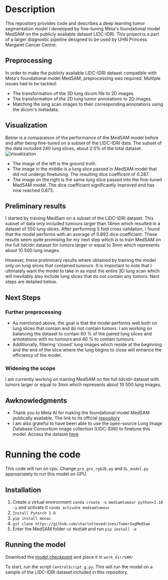 # Description 
This repository provides code and describes a deep learning tumor segmentation model I developed by fine-tuning Meta's foundational model MedSAM on the publicly available dataset LIDC-IDRI. This project is a part of a larger diagnostic pipeline designed to be used by UHN Princess Margaret Cancer Centre.

## Preprocessing 
In order to make the publicly available LIDC-IDRI dataset compatible with Meta's foundational model MedSAM, preprocessing was required. Multiple issues had to be tackled:
- The transformation of the 3D lung dicom file to 2D images.
- The transformation of the 2D lung tumor annotations to 2D images.
- Matching the lung scan images to their corresponding annotations using the dicom's metadata.

## Visualization
Below is a comparaison of the performance of the MedSAM model before and after being fine-tuned on a subset of the LIDC-IDRI data. The subset of the data included 240 lung slices, about 2.5% of the total dataset.
![visualization](https://github.com/charlottevedrines/TumorSegMedSam/assets/97196465/83b0eb68-cd5d-47ce-b387-be0446a88778)
- The image of the left is the ground truth.
- The image in the middle is a lung slice passed in MedSAM model that did not undergo finetuning. The resulting dice coefficent of 0.287.
- The image on the right is the same lung slice passed into the fine-tuned MedSAM model. The dice coefficient significantly improved and has now reached 0.873. 

## Preliminary results
I started by training MedSam on a subset of the LIDC-IDRI dataset. This subset of data only included tumours larger than 14mm which resulted in a dataset of 550 lung slices. After performing 5 fold cross validation, I found that the model performs with an average of 0.893 dice coefficient. These results seem quite promising for my next step which is to train MedSAM on the full lidcidri dataset for tumors larger or equal to 3mm which represents about 10 500 lung images. 

However, these preliminary results where obtained by training the model only on lung slices that contained tumours. It is important to note that I ultimately want the model to take in as input the entire 3D lung scan which will inevitably also include lung slices that do not contain any tumors. Next steps are detailed below.

## Next Steps
### Further preprocessing
- As mentioned above, the goal is that the model performs well both on lung slices that contain and do not contain tumors. I am working on balancing the dataset to contain 60 % of the paired lung slices and annotations with no tumours and 40 % to contain tumours.
- Additionally, filtering 'closed' lung images which reside at the beginning and the end of the slice where the lung begins to close will enhance the efficiency of the model.
  
### Widening the scope
I am currently working on training MedSAM on the full lidcidri dataset with tumors larger or equal to 3mm which represents about 10 500 lung images.

## Awknowledgments
- Thank you to Meta AI for making the foundational model MedSAM publically available. The link to its official [repository]([url](https://github.com/bowang-lab/MedSAM)https://github.com/bowang-lab/MedSAM)
- I am also grateful to have been able to use the open-source Lung Image Database Consortium image collection (LIDC-IDRI) to finetune this model. Access the dataset [here]([url](https://wiki.cancerimagingarchive.net/pages/viewpage.action?pageId=1966254)https://wiki.cancerimagingarchive.net/pages/viewpage.action?pageId=1966254)

# Running the code
This code will run on cpu. Change ```pre_gre_rgb2D.py``` and ```DL_model.py``` appropriately to run this model on GPU.

## Installation
1. Create a virtual environment ```conda create -n medsamtumour python=3.10 -y``` and activate it ```conda activate medsamtumour```
2. ```Install Pytorch 2.0```
3. ```pip install monai```
4. ```git clone https://github.com/charlottevedrines/TumorSegMedSam```
5. Enter the MedSAM folder ```cd MedSAM``` and run ```pip install -e```

## Running the model
Download the [model checkpoint](https://drive.google.com/file/d/1tKd7p3cLVzvF3B4fpopijwNo2LSbKNWV/view?usp=drive_link) and place it in ```work_dir/SAM/```

To start, run the script ```CentralScript_g.py```. This will run the model on a sample of the LIDC-IDRI dataset included in this repository.

